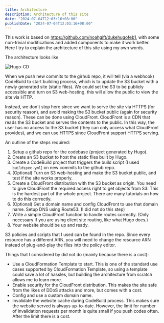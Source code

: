 ```yaml
---
title: Architecture
description: Architecture of this site
date: "2024-07-04T12:03:16+08:00"
publishDate: "2024-07-04T12:03:16+08:00"
---
```


This work is based on https://github.com/noahgift/dukehugofeb1, with some non-trivial modifications and added components to make it work better. Here I try to explain the architecture of this site using my own words.

The architecture looks like

![Hugo-CD](https://github.com/mcnuggets-lab/cloud-project1/assets/16054484/5366d72c-2149-43e9-8258-b7eaf6f78118)

When we push new commits to the girhub repo, it will tell (via a webhook) CodeBuild to start building process, which is to update the S3 bucket with a newly generated site (static files). We could set the S3 to be publicly accessible and turn on S3 web-hosting, this will allow the public to view the site via HTTP.

Instead, we don't stop here since we want to serve the site via HTTPS (for security reason), and avoid making the S3 bucket public (again for security reason). These can be done using CloudFront. CloudFront is a CDN that reads the S3 bucket and serves the contents to the public. In this way, the user has no access to the S3 bucket (they can only access what CloudFront provides), and we can use HTTPS since CloudFront support HTTPS serving.

An outline of the steps required:

1. Setup a github repo for the codebase (project generated by Hugo).
2. Create an S3 bucket to host the static files built by Hugo.
3. Create a CodeBuild project that triggers the build script (I used `buildspec.yml`) on new commits to the github repo.
4. (Optional) Turn on S3 web-hosting and make the S3 bucket public, and test if the site works properly.
5. Create a CloudFront distribution with the S3 bucket as origin. You need to give CloudFront the required access right to get objects from S3. This is the hardest part of the whole project. There are many tutorials on how to do this correctly.
6. (Optional) Get a domain name and config CloudFront to use that domain name. Setup DNS using Route53. (I did not do this step)
7. Write a simple CloudFront function to handle routes correctly. (Only necessary if you are using client site routing, like what Hugo does.)
8. Your website should be up and ready.

S3 policies and scripts that I used can be found in the repo. Since every resource has a different ARN, you will need to change the resource ARN instead of plug-and-play the files into the policy editor.

Things that I considered by did not do (mainly because there is a cost):

- Use a CloudFormation Template to start. This is one of the standard use cases supported by CloudFormation Template, so using a template could save a lot of hassles, but building the architecture from scratch allows me to learn more.
- Enable security for the CloudFront distribution. This makes the site safe from the likes of DDoS attacks and more, but comes with a cost.
- Config and use a custom domain name.
- Invalidate the website cache during CodeBuild process. This makes sure the website served is always up-to-date. However, the limit for number of invalidation requests per month is quite small if you push codes often. After the limit there is a cost.
